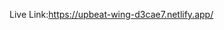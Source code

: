 
Live Link:<a href="https://upbeat-wing-d3cae7.netlify.app/">https://upbeat-wing-d3cae7.netlify.app/</a>
